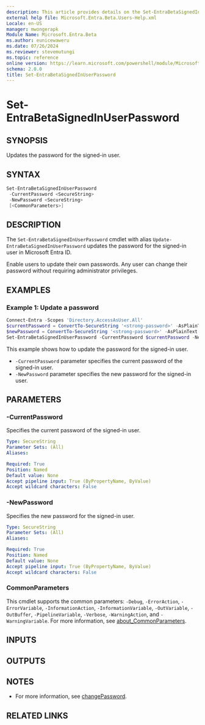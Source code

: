 ```yaml
---
description: This article provides details on the Set-EntraBetaSignedInUserPassword command.
external help file: Microsoft.Entra.Beta.Users-Help.xml
Locale: en-US
manager: mwongerapk
Module Name: Microsoft.Entra.Beta
ms.author: eunicewaweru
ms.date: 07/26/2024
ms.reviewer: stevemutungi
ms.topic: reference
online version: https://learn.microsoft.com/powershell/module/Microsoft.Entra.Beta/Set-EntraBetaSignedInUserPassword
schema: 2.0.0
title: Set-EntraBetaSignedInUserPassword
---
```


# Set-EntraBetaSignedInUserPassword

## SYNOPSIS

Updates the password for the signed-in user.

## SYNTAX

```powershell
Set-EntraBetaSignedInUserPassword
 -CurrentPassword <SecureString>
 -NewPassword <SecureString>
 [<CommonParameters>]
```

## DESCRIPTION

The `Set-EntraBetaSignedInUserPassword` cmdlet with alias `Update-EntraBetaSignedInUserPassword` updates the password for the signed-in user in Microsoft Entra ID.

Enable users to update their own passwords. Any user can change their password without requiring administrator privileges.

## EXAMPLES

### Example 1: Update a password

```powershell
Connect-Entra -Scopes 'Directory.AccessAsUser.All'
$currentPassword = ConvertTo-SecureString '<strong-password>' -AsPlainText -Force
$newPassword = ConvertTo-SecureString '<strong-password>' -AsPlainText -Force
Set-EntraBetaSignedInUserPassword -CurrentPassword $currentPassword -NewPassword $newPassword
```

This example shows how to update the password for the signed-in user.

- `-CurrentPassword` parameter specifies the current password of the signed-in user.
- `-NewPassword` parameter specifies the new password for the signed-in user.

## PARAMETERS

### -CurrentPassword

Specifies the current password of the signed-in user.

```yaml
Type: SecureString
Parameter Sets: (All)
Aliases:

Required: True
Position: Named
Default value: None
Accept pipeline input: True (ByPropertyName, ByValue)
Accept wildcard characters: False
```

### -NewPassword

Specifies the new password for the signed-in user.

```yaml
Type: SecureString
Parameter Sets: (All)
Aliases:

Required: True
Position: Named
Default value: None
Accept pipeline input: True (ByPropertyName, ByValue)
Accept wildcard characters: False
```

### CommonParameters

This cmdlet supports the common parameters: `-Debug`, `-ErrorAction`, `-ErrorVariable`, `-InformationAction`, `-InformationVariable`, `-OutVariable`, `-OutBuffer`, `-PipelineVariable`, `-Verbose`, `-WarningAction`, and `-WarningVariable`. For more information, see [about_CommonParameters](https://go.microsoft.com/fwlink/?LinkID=113216).

## INPUTS

## OUTPUTS

## NOTES

- For more information, see [changePassword](https://learn.microsoft.com/graph/api/user-changepassword).

## RELATED LINKS
